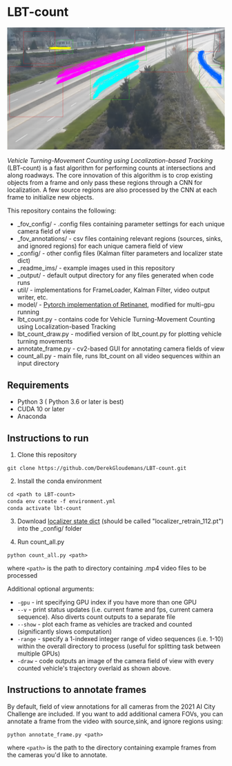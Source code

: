 # LBT-count
![](_readme_ims/cam_2_avg.png)


*Vehicle Turning-Movement Counting using Localization-based Tracking* (LBT-count) is a fast algorithm for performing counts at intersections and along roadways. The core innovation of this algorithm is to crop existing objects from a frame and only pass these regions through a CNN for localization. A few source regions are also processed by the CNN at each frame to initialize new objects. 

This repository contains the following:
- _fov_config/ - .config files containing parameter settings for each unique camera field of view
- _fov_annotations/ - csv files containing relevant regions (sources, sinks, and ignored regions) for each unique camera field of view
- _config/ - other config files (Kalman filter parameters and localizer state dict)
- _readme_ims/ - example images used in this repository
- _output/ - default output directory for any files generated when code runs
- util/ - implementations for FrameLoader, Kalman Filter, video output writer, etc.
- model/ - [Pytorch implementation of Retinanet](https://github.com/yhenon/pytorch-retinanet), modified for multi-gpu running
- lbt_count.py - contains code for Vehicle Turning-Movement Counting using Localization-based Tracking
- lbt_count_draw.py - modified version of lbt_count.py for plotting vehicle turning movements
- annotate_frame.py - cv2-based GUI for annotating camera fields of view
- count_all.py - main file, runs lbt_count on all video sequences within an input directory

## Requirements
- Python 3 ( Python 3.6 or later is best)
- CUDA 10 or later
- Anaconda

## Instructions to run
1. Clone this repository
```
git clone https://github.com/DerekGloudemans/LBT-count.git
```

2. Install the conda environment
```
cd <path to LBT-count>
conda env create -f environment.yml
conda activate lbt-count
```

3. Download [localizer state dict]() (should be called "localizer_retrain_112.pt") into the _config/ folder

4. Run count_all.py
```
python count_all.py <path>
```
where `<path>` is the path to directory containing .mp4 video files to be processed

Additional optional arguments:
- `-gpu`   - int specifying GPU index if you have more than one GPU
- `--v`    - print status updates (i.e. current frame and fps, current camera sequence). Also diverts count outputs to a separate file
- `--show` - plot each frame as vehicles are tracked and counted (significantly slows computation)
- `-range` - specify a 1-indexed integer range of video sequences (i.e. 1-10) within the overall directory to process (useful for splitting task between multiple GPUs)
- `-draw`  - code outputs an image of the camera field of view with every counted vehicle's trajectory overlaid as shown above.


## Instructions to annotate frames
By default, field of view annotations for all cameras from the 2021 AI City Challenge are included. If you want to add additional camera FOVs, you can annotate a frame from the video with source,sink, and ignore regions using:

```
python annotate_frame.py <path>
```
where `<path>` is the path to the directory containing example frames from the cameras you'd like to annotate.
